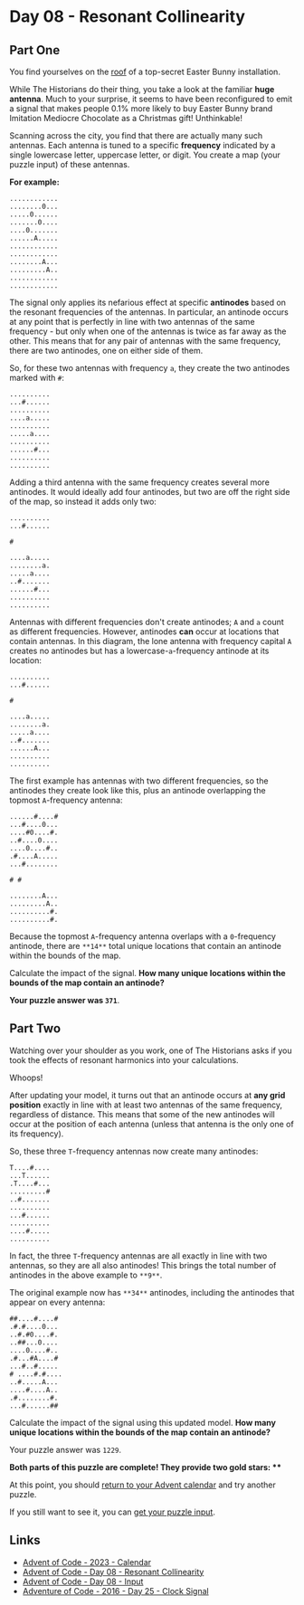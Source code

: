# Day 08 - Resonant Collinearity

## Part One

You find yourselves on the [roof][aoc-yr16-day25] of
a top-secret Easter Bunny installation.

While The Historians do their thing,
you take a look at the familiar **huge antenna**.
Much to your surprise,
it seems to have been reconfigured to emit a signal that
makes people 0.1% more likely to
buy Easter Bunny brand Imitation Mediocre Chocolate as a Christmas gift!
Unthinkable!

Scanning across the city, you find that there are actually many such antennas.
Each antenna is tuned to a specific **frequency** indicated by
a single lowercase letter, uppercase letter, or digit.
You create a map (your puzzle input) of these antennas.

**For example:**

```plaintext
............
........0...
.....0......
.......0....
....0.......
......A.....
............
............
........A...
.........A..
............
............
```

The signal only applies its nefarious effect at specific **antinodes** based on
the resonant frequencies of the antennas.
In particular,
an antinode occurs at any point that is perfectly in line with
two antennas of the same frequency -
but only when one of the antennas is twice as far away as the other.
This means that for any pair of antennas with the same frequency,
there are two antinodes, one on either side of them.

So, for these two antennas with frequency `a`,
they create the two antinodes marked with `#`:

```plaintext
..........
...#......
..........
....a.....
..........
.....a....
..........
......#...
..........
..........
```

Adding a third antenna with the same frequency creates several more antinodes.
It would ideally add four antinodes,
but two are off the right side of the map, so instead it adds only two:

```plaintext
..........
...#......

#

....a.....
........a.
.....a....
..#.......
......#...
..........
..........
```

Antennas with different frequencies don't create antinodes;
`A` and `a` count as different frequencies.
However, antinodes **can** occur at locations that contain antennas.
In this diagram, the lone antenna with
frequency capital `A` creates no antinodes but
has a lowercase-`a`-frequency antinode at its location:

```plaintext
..........
...#......

#

....a.....
........a.
.....a....
..#.......
......A...
..........
..........
```

The first example has antennas with two different frequencies,
so the antinodes they create look like this,
plus an antinode overlapping the topmost `A`-frequency antenna:

```plaintext
......#....#
...#....0...
....#0....#.
..#....0....
....0....#..
.#....A.....
...#........

# #

........A...
.........A..
..........#.
..........#.
```

Because the topmost `A`-frequency antenna overlaps with a `0`-frequency antinode,
there are `**14**` total unique locations that
contain an antinode within the bounds of the map.

Calculate the impact of the signal.
**How many unique locations within the bounds of the map contain an antinode?**

**Your puzzle answer was `371`**.

## Part Two

Watching over your shoulder as you work,
one of The Historians asks if
you took the effects of resonant harmonics into your calculations.

Whoops!

After updating your model,
it turns out that an antinode occurs at **any grid position** exactly in line with
at least two antennas of the same frequency, regardless of distance.
This means that some of the new antinodes will occur at the position of
each antenna (unless that antenna is the only one of its frequency).

So, these three `T`-frequency antennas now create many antinodes:

```plaintext
T....#....
...T......
.T....#...
.........#
..#.......
..........
...#......
..........
....#.....
..........
```

In fact,
the three `T`-frequency antennas are all exactly in line with two antennas,
so they are all also antinodes!
This brings the total number of antinodes in the above example to `**9**`.

The original example now has `**34**` antinodes,
including the antinodes that appear on every antenna:

```plaintext
##....#....#
.#.#....0...
..#.#0....#.
..##...0....
....0....#..
.#...#A....#
...#..#.....
# ....#.#....
..#.....A...
....#....A..
.#........#.
...#......##
```

Calculate the impact of the signal using this updated model.
**How many unique locations within the bounds of the map contain an antinode?**

Your puzzle answer was `1229`.

**Both parts of this puzzle are complete!
They provide two gold stars: \*\***

At this point,
you should [return to your Advent calendar][aoc-calendar] and
try another puzzle.

If you still want to see it,
you can [get your puzzle input][aoc-day08-input].

## Links

* [Advent of Code - 2023 - Calendar][aoc-calendar]
* [Advent of Code - Day 08 - Resonant Collinearity][aoc-day08]
* [Advent of Code - Day 08 - Input][aoc-day08-input]
* [Adventure of Code - 2016 - Day 25 - Clock Signal][aoc-yr16-day25]

<!-- Hidden References -->
[aoc-calendar]: https://adventofcode.com/2024 "Advent of Code - Year/Calendar"
[aoc-day08]: https://adventofcode.com/2024/day/8 "Advent of Code - Day 08"
[aoc-day08-input]: https://adventofcode.com/2024/day/8/input "Advent of Code - Day 04 - Input"
[aoc-yr16-day25]: https://adventofcode.com/2016/day/25 "Advent of Code - Year 2016 - Day 25 - Clock Signal"


